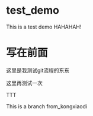 # test_demo
This is a test demo HAHAHAH!

# 写在前面
这里是我测试git流程的东东

这里再测试一次

TTT

This is a branch from_kongxiaodi
